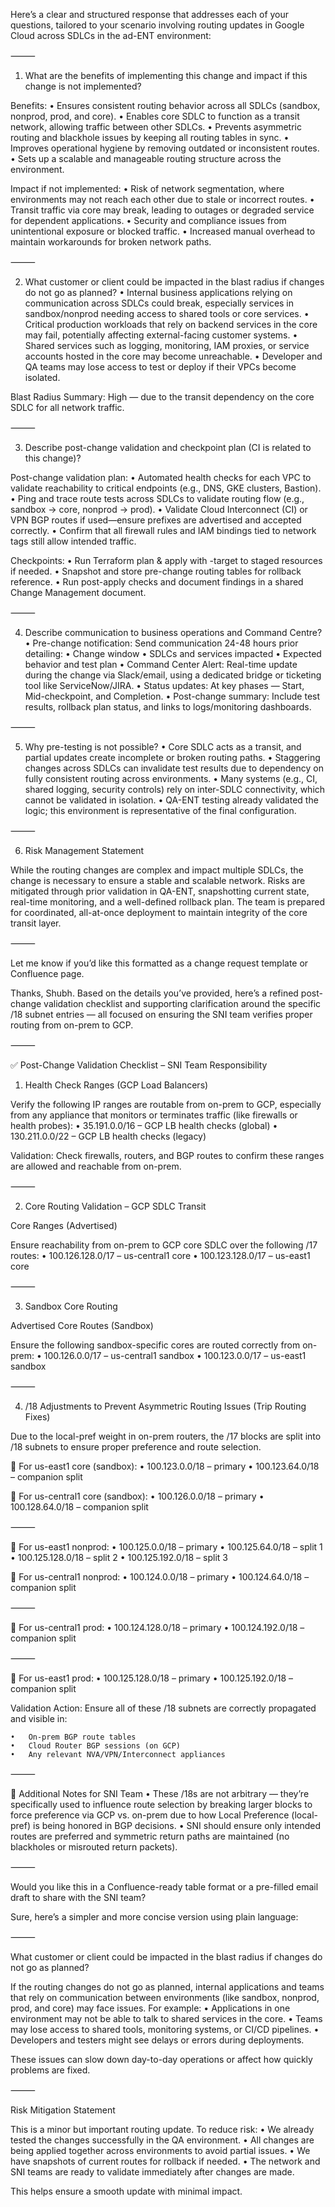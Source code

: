 Here’s a clear and structured response that addresses each of your questions, tailored to your scenario involving routing updates in Google Cloud across SDLCs in the ad-ENT environment:

⸻

1. What are the benefits of implementing this change and impact if this change is not implemented?

Benefits:
	•	Ensures consistent routing behavior across all SDLCs (sandbox, nonprod, prod, and core).
	•	Enables core SDLC to function as a transit network, allowing traffic between other SDLCs.
	•	Prevents asymmetric routing and blackhole issues by keeping all routing tables in sync.
	•	Improves operational hygiene by removing outdated or inconsistent routes.
	•	Sets up a scalable and manageable routing structure across the environment.

Impact if not implemented:
	•	Risk of network segmentation, where environments may not reach each other due to stale or incorrect routes.
	•	Transit traffic via core may break, leading to outages or degraded service for dependent applications.
	•	Security and compliance issues from unintentional exposure or blocked traffic.
	•	Increased manual overhead to maintain workarounds for broken network paths.

⸻

2. What customer or client could be impacted in the blast radius if changes do not go as planned?
	•	Internal business applications relying on communication across SDLCs could break, especially services in sandbox/nonprod needing access to shared tools or core services.
	•	Critical production workloads that rely on backend services in the core may fail, potentially affecting external-facing customer systems.
	•	Shared services such as logging, monitoring, IAM proxies, or service accounts hosted in the core may become unreachable.
	•	Developer and QA teams may lose access to test or deploy if their VPCs become isolated.

Blast Radius Summary: High — due to the transit dependency on the core SDLC for all network traffic.

⸻

3. Describe post-change validation and checkpoint plan (CI is related to this change)?

Post-change validation plan:
	•	Automated health checks for each VPC to validate reachability to critical endpoints (e.g., DNS, GKE clusters, Bastion).
	•	Ping and trace route tests across SDLCs to validate routing flow (e.g., sandbox → core, nonprod → prod).
	•	Validate Cloud Interconnect (CI) or VPN BGP routes if used—ensure prefixes are advertised and accepted correctly.
	•	Confirm that all firewall rules and IAM bindings tied to network tags still allow intended traffic.

Checkpoints:
	•	Run Terraform plan & apply with -target to staged resources if needed.
	•	Snapshot and store pre-change routing tables for rollback reference.
	•	Run post-apply checks and document findings in a shared Change Management document.

⸻

4. Describe communication to business operations and Command Centre?
	•	Pre-change notification: Send communication 24-48 hours prior detailing:
	•	Change window
	•	SDLCs and services impacted
	•	Expected behavior and test plan
	•	Command Center Alert: Real-time update during the change via Slack/email, using a dedicated bridge or ticketing tool like ServiceNow/JIRA.
	•	Status updates: At key phases — Start, Mid-checkpoint, and Completion.
	•	Post-change summary: Include test results, rollback plan status, and links to logs/monitoring dashboards.

⸻

5. Why pre-testing is not possible?
	•	Core SDLC acts as a transit, and partial updates create incomplete or broken routing paths.
	•	Staggering changes across SDLCs can invalidate test results due to dependency on fully consistent routing across environments.
	•	Many systems (e.g., CI, shared logging, security controls) rely on inter-SDLC connectivity, which cannot be validated in isolation.
	•	QA-ENT testing already validated the logic; this environment is representative of the final configuration.

⸻

6. Risk Management Statement

While the routing changes are complex and impact multiple SDLCs, the change is necessary to ensure a stable and scalable network. Risks are mitigated through prior validation in QA-ENT, snapshotting current state, real-time monitoring, and a well-defined rollback plan. The team is prepared for coordinated, all-at-once deployment to maintain integrity of the core transit layer.

⸻

Let me know if you’d like this formatted as a change request template or Confluence page.

Thanks, Shubh. Based on the details you’ve provided, here’s a refined post-change validation checklist and supporting clarification around the specific /18 subnet entries — all focused on ensuring the SNI team verifies proper routing from on-prem to GCP.

⸻

✅ Post-Change Validation Checklist – SNI Team Responsibility

1. Health Check Ranges (GCP Load Balancers)

Verify the following IP ranges are routable from on-prem to GCP, especially from any appliance that monitors or terminates traffic (like firewalls or health probes):
	•	35.191.0.0/16 – GCP LB health checks (global)
	•	130.211.0.0/22 – GCP LB health checks (legacy)

Validation: Check firewalls, routers, and BGP routes to confirm these ranges are allowed and reachable from on-prem.

⸻

2. Core Routing Validation – GCP SDLC Transit

Core Ranges (Advertised)

Ensure reachability from on-prem to GCP core SDLC over the following /17 routes:
	•	100.126.128.0/17 – us-central1 core
	•	100.123.128.0/17 – us-east1 core

⸻

3. Sandbox Core Routing

Advertised Core Routes (Sandbox)

Ensure the following sandbox-specific cores are routed correctly from on-prem:
	•	100.126.0.0/17 – us-central1 sandbox
	•	100.123.0.0/17 – us-east1 sandbox

⸻

4. /18 Adjustments to Prevent Asymmetric Routing Issues (Trip Routing Fixes)

Due to the local-pref weight in on-prem routers, the /17 blocks are split into /18 subnets to ensure proper preference and route selection.

🔽 For us-east1 core (sandbox):
	•	100.123.0.0/18 – primary
	•	100.123.64.0/18 – companion split

🔽 For us-central1 core (sandbox):
	•	100.126.0.0/18 – primary
	•	100.128.64.0/18 – companion split

⸻

🔽 For us-east1 nonprod:
	•	100.125.0.0/18 – primary
	•	100.125.64.0/18 – split 1
	•	100.125.128.0/18 – split 2
	•	100.125.192.0/18 – split 3

🔽 For us-central1 nonprod:
	•	100.124.0.0/18 – primary
	•	100.124.64.0/18 – companion split

⸻

🔽 For us-central1 prod:
	•	100.124.128.0/18 – primary
	•	100.124.192.0/18 – companion split

⸻

🔽 For us-east1 prod:
	•	100.125.128.0/18 – primary
	•	100.125.192.0/18 – companion split

Validation Action:
Ensure all of these /18 subnets are correctly propagated and visible in:

	•	On-prem BGP route tables
	•	Cloud Router BGP sessions (on GCP)
	•	Any relevant NVA/VPN/Interconnect appliances

⸻

📌 Additional Notes for SNI Team
	•	These /18s are not arbitrary — they’re specifically used to influence route selection by breaking larger blocks to force preference via GCP vs. on-prem due to how Local Preference (local-pref) is being honored in BGP decisions.
	•	SNI should ensure only intended routes are preferred and symmetric return paths are maintained (no blackholes or misrouted return packets).

⸻

Would you like this in a Confluence-ready table format or a pre-filled email draft to share with the SNI team?

Sure, here’s a simpler and more concise version using plain language:

⸻

What customer or client could be impacted in the blast radius if changes do not go as planned?

If the routing changes do not go as planned, internal applications and teams that rely on communication between environments (like sandbox, nonprod, prod, and core) may face issues. For example:
	•	Applications in one environment may not be able to talk to shared services in the core.
	•	Teams may lose access to shared tools, monitoring systems, or CI/CD pipelines.
	•	Developers and testers might see delays or errors during deployments.

These issues can slow down day-to-day operations or affect how quickly problems are fixed.

⸻

Risk Mitigation Statement

This is a minor but important routing update. To reduce risk:
	•	We already tested the changes successfully in the QA environment.
	•	All changes are being applied together across environments to avoid partial issues.
	•	We have snapshots of current routes for rollback if needed.
	•	The network and SNI teams are ready to validate immediately after changes are made.

This helps ensure a smooth update with minimal impact.

